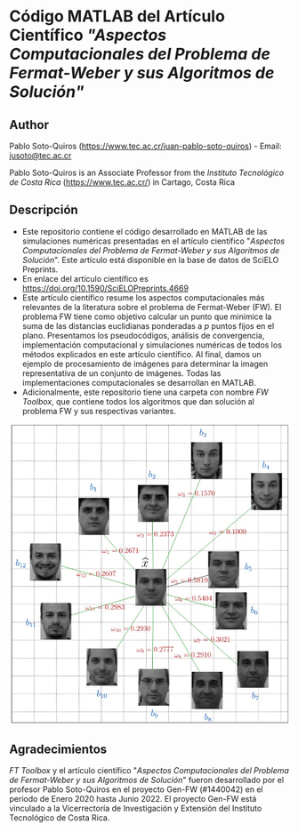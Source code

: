# Código MATLAB del Artículo Científico *"Aspectos Computacionales del Problema de Fermat-Weber y sus Algoritmos de Solución"*

## Author

Pablo Soto-Quiros (https://www.tec.ac.cr/juan-pablo-soto-quiros) - Email: jusoto@tec.ac.cr

Pablo Soto-Quiros is an Associate Professor from the *Instituto Tecnológico de Costa Rica* (https://www.tec.ac.cr/) in Cartago, Costa Rica


## Descripción

* Este repositorio contiene el código desarrollado en MATLAB de las simulaciones numéricas presentadas en el artículo científico "*Aspectos Computacionales del Problema de Fermat-Weber y sus Algoritmos de Solución*". Este artículo está disponible en la base de datos de SciELO Preprints. 
* En enlace del artículo científico es https://doi.org/10.1590/SciELOPreprints.4669
* Este artículo científico resume los aspectos computacionales más relevantes de la literatura sobre el problema de Fermat-Weber (FW). El problema FW tiene como objetivo calcular un punto que minimice la suma de las distancias euclidianas ponderadas a $p$ puntos fijos en el plano. Presentamos los pseudocódigos, análisis de convergencia, implementación computacional y simulaciones numéricas de todos los métodos explicados en este artículo científico. Al final, damos un ejemplo de procesamiento de imágenes para determinar la imagen representativa de un conjunto de imágenes. Todas las implementaciones computacionales se desarrollan en MATLAB.
* Adicionalmente, este repositorio tiene una carpeta con nombre *FW Toolbox*, que contiene todos los algoritmos que dan solución al problema FW y sus respectivas variantes. 

<p align="center"><img width="750" src="https://github.com/jusotoTEC/fermat_weber/blob/main/img/img1.jpg"></p>

## Agradecimientos

*FT Toolbox* y el artículo científico "*Aspectos Computacionales del Problema de Fermat-Weber y sus Algoritmos de Solución*" fueron desarrollado por el profesor Pablo Soto-Quiros en el proyecto Gen-FW (#1440042) en el periodo de Enero 2020 hasta Junio 2022. El proyecto Gen-FW está vinculado a la Vicerrectoría de Investigación y Extensión del Instituto Tecnológico de Costa Rica.
